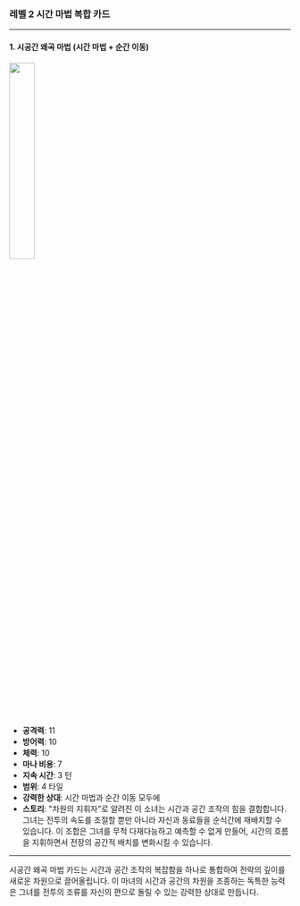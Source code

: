 ### 레벨 2 시간 마법 복합 카드

---

#### 1. 시공간 왜곡 마법 (시간 마법 + 순간 이동)
  <img src="./Harbinger of the Cosmos.png" width="30%"></img>

- **공격력**: 11
- **방어력**: 10
- **체력**: 10
- **마나 비용**: 7
- **지속 시간**: 3 턴
- **범위**: 4 타일
- **강력한 상대**: 시간 마법과 순간 이동 모두에
- **스토리**: "차원의 지휘자"로 알려진 이 소녀는 시간과 공간 조작의 힘을 결합합니다. 그녀는 전투의 속도를 조절할 뿐만 아니라 자신과 동료들을 순식간에 재배치할 수 있습니다. 이 조합은 그녀를 무척 다재다능하고 예측할 수 없게 만들어, 시간의 흐름을 지휘하면서 전장의 공간적 배치를 변화시킬 수 있습니다.

---

시공간 왜곡 마법 카드는 시간과 공간 조작의 복잡함을 하나로 통합하여 전략의 깊이를 새로운 차원으로 끌어올립니다. 이 마녀의 시간과 공간의 차원을 조종하는 독특한 능력은 그녀를 전투의 조류를 자신의 편으로 돌릴 수 있는 강력한 상대로 만듭니다.